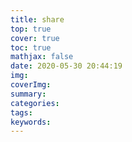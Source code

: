 ```yaml
---
title: share
top: true
cover: true
toc: true
mathjax: false
date: 2020-05-30 20:44:19
img:
coverImg:
summary:
categories:
tags:
keywords:
---
```


